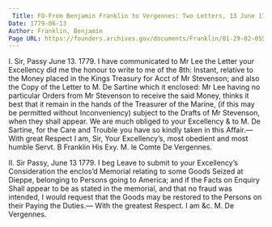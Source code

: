 ```yaml
---
 Title: FO-From Benjamin Franklin to Vergennes: Two Letters, 13 June 1779
Date: 1779-06-13
Author: Franklin, Benjamin
Page URL: https://founders.archives.gov/documents/Franklin/01-29-02-0550
---
```


I.
Sir,
Passy June 13. 1779.
I have communicated to Mr Lee the Letter your Excellency did me the honour to write to me of the 8th: Instant, relative to the Money placed in the Kings Treasury for Acct of Mr Stevenson; and also the Copy of the Letter to M. De Sartine which it enclosed: Mr Lee having no particular Orders from Mr Stevenson to receive the said Money, thinks it best that it remain in the hands of the Treasurer of the Marine, (if this may be permitted without Inconveniency) subject to the Drafts of Mr Stevenson, when they shall appear. We are much obliged to your Excellency & to M. De Sartine, for the Care and Trouble you have so kindly taken in this Affair.—
With great Respect I am, Sir, Your Excellency’s, most obedient and most humble Servt.
B Franklin
His Exy. M. le Comte De Vergennes.
 
II.
Sir
Passy, June 13 1779.
I beg Leave to submit to your Excellency’s Consideration the enclos’d Memorial relating to some Goods Seized at Dieppe, belonging to Persons going to America; and if the Facts on Enquiry Shall appear to be as stated in the memorial, and that no fraud was intended, I would request that the Goods may be restored to the Persons on their Paying the Duties.— With the greatest Respect.
I am &c.
M. De Vergennes.

